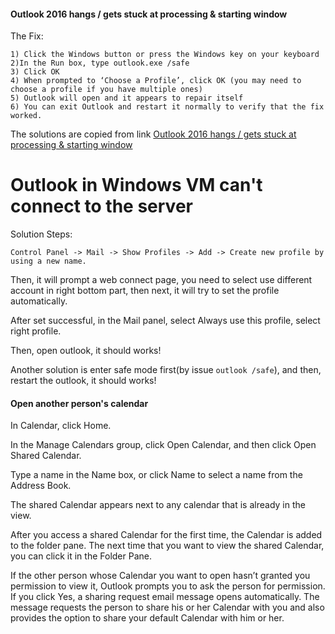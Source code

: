 #### Outlook 2016 hangs / gets stuck at processing & starting window

The Fix:

    1) Click the Windows button or press the Windows key on your keyboard
    2)In the Run box, type outlook.exe /safe
    3) Click OK
    4) When prompted to ‘Choose a Profile’, click OK (you may need to choose a profile if you have multiple ones)
    5) Outlook will open and it appears to repair itself
    6) You can exit Outlook and restart it normally to verify that the fix worked.

The solutions are copied from link [Outlook 2016 hangs / gets stuck at processing & starting window](https://angelcom.com/outlook-hangs-at-processing-starting-screen/)


# Outlook in Windows VM can't connect to the server

Solution Steps:

    Control Panel -> Mail -> Show Profiles -> Add -> Create new profile by
    using a new name.

Then, it will prompt a web connect page, you need to select use different
account in right bottom part, then next, it will try to set the profile
automatically.

After set successful, in the Mail panel, select Always use this profile,
select right profile. 

Then, open outlook, it should works!


Another solution is enter safe mode first(by issue `outlook /safe`), and then,
restart  the outlook, it should works!

#### Open another person's calendar


In Calendar, click Home.

In the Manage Calendars group, click Open Calendar, and then click Open Shared
Calendar.

Type a name in the Name box, or click Name to select a name from the Address
Book.

The shared Calendar appears next to any calendar that is already in the view.

After you access a shared Calendar for the first time, the Calendar is added
to the folder pane. The next time that you want to view the shared Calendar,
you can click it in the Folder Pane.

If the other person whose Calendar you want to open hasn’t granted you
permission to view it, Outlook prompts you to ask the person for permission.
If you click Yes, a sharing request email message opens automatically. The
message requests the person to share his or her Calendar with you and also
provides the option to share your default Calendar with him or her.

